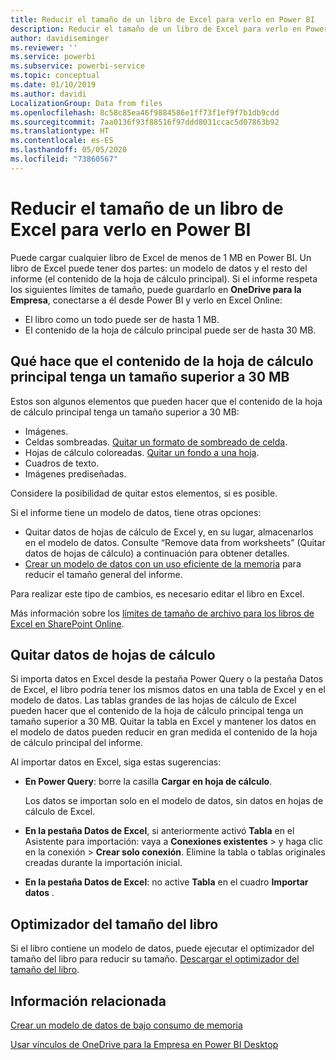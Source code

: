 ```yaml
---
title: Reducir el tamaño de un libro de Excel para verlo en Power BI
description: Reducir el tamaño de un libro de Excel para verlo en Power BI
author: davidiseminger
ms.reviewer: ''
ms.service: powerbi
ms.subservice: powerbi-service
ms.topic: conceptual
ms.date: 01/10/2019
ms.author: davidi
LocalizationGroup: Data from files
ms.openlocfilehash: 8c58c85ea46f9884586e1ff73f1ef9f7b1db9cdd
ms.sourcegitcommit: 7aa0136f93f88516f97ddd8031ccac5d07863b92
ms.translationtype: HT
ms.contentlocale: es-ES
ms.lasthandoff: 05/05/2020
ms.locfileid: "73860567"
---
```

# <a name="reduce-the-size-of-an-excel-workbook-to-view-it-in-power-bi"></a>Reducir el tamaño de un libro de Excel para verlo en Power BI
Puede cargar cualquier libro de Excel de menos de 1 MB en Power BI. Un libro de Excel puede tener dos partes: un modelo de datos y el resto del informe (el contenido de la hoja de cálculo principal). Si el informe respeta los siguientes límites de tamaño, puede guardarlo en **OneDrive para la Empresa**, conectarse a él desde Power BI y verlo en Excel Online:

* El libro como un todo puede ser de hasta 1 MB.
* El contenido de la hoja de cálculo principal puede ser de hasta 30 MB.

## <a name="what-makes-core-worksheet-contents-larger-than-30-mb"></a>Qué hace que el contenido de la hoja de cálculo principal tenga un tamaño superior a 30 MB
Estos son algunos elementos que pueden hacer que el contenido de la hoja de cálculo principal tenga un tamaño superior a 30 MB:

* Imágenes.
* Celdas sombreadas. [Quitar un formato de sombreado de celda](https://support.office.com/article/Add-or-change-the-background-color-of-cells-ac10f131-b847-428f-b656-d65375fb815e).
* Hojas de cálculo coloreadas. [Quitar un fondo a una hoja](https://support.office.com/article/add-or-remove-a-sheet-background-3577a762-8450-4556-96a2-cc265abc00a8).
* Cuadros de texto.
* Imágenes prediseñadas.

Considere la posibilidad de quitar estos elementos, si es posible. 

Si el informe tiene un modelo de datos, tiene otras opciones: 

* Quitar datos de hojas de cálculo de Excel y, en su lugar, almacenarlos en el modelo de datos. Consulte “Remove data from worksheets” (Quitar datos de hojas de cálculo) a continuación para obtener detalles. 
* [Crear un modelo de datos con un uso eficiente de la memoria](https://support.office.com/article/Create-a-memory-efficient-Data-Model-using-Excel-2013-and-the-Power-Pivot-add-in-951c73a9-21c4-46ab-9f5e-14a2833b6a70) para reducir el tamaño general del informe.

Para realizar este tipo de cambios, es necesario editar el libro en Excel.

Más información sobre los [límites de tamaño de archivo para los libros de Excel en SharePoint Online](https://support.office.com/article/File-size-limits-for-workbooks-in-SharePoint-Online-9e5bc6f8-018f-415a-b890-5452687b325e).

## <a name="remove-data-from-worksheets"></a>Quitar datos de hojas de cálculo
Si importa datos en Excel desde la pestaña Power Query o la pestaña Datos de Excel, el libro podría tener los mismos datos en una tabla de Excel y en el modelo de datos. Las tablas grandes de las hojas de cálculo de Excel pueden hacer que el contenido de la hoja de cálculo principal tenga un tamaño superior a 30 MB. Quitar la tabla en Excel y mantener los datos en el modelo de datos pueden reducir en gran medida el contenido de la hoja de cálculo principal del informe. 

Al importar datos en Excel, siga estas sugerencias:

* **En Power Query**: borre la casilla **Cargar en hoja de cálculo**.
  
  Los datos se importan solo en el modelo de datos, sin datos en hojas de cálculo de Excel.
* **En la pestaña Datos de Excel**, si anteriormente activó **Tabla** en el Asistente para importación: vaya a **Conexiones existentes** \> y haga clic en la conexión \> **Crear solo conexión**. Elimine la tabla o tablas originales creadas durante la importación inicial.
* **En la pestaña Datos de Excel**: no active **Tabla** en el cuadro **Importar datos** .

## <a name="workbook-size-optimizer"></a>Optimizador del tamaño del libro
Si el libro contiene un modelo de datos, puede ejecutar el optimizador del tamaño del libro para reducir su tamaño. [Descargar el optimizador del tamaño del libro](https://www.microsoft.com/download/details.aspx?id=38793).

## <a name="related-info"></a>Información relacionada
[Crear un modelo de datos de bajo consumo de memoria](https://support.office.com/article/Create-a-memory-efficient-Data-Model-using-Excel-2013-and-the-Power-Pivot-add-in-951c73a9-21c4-46ab-9f5e-14a2833b6a70)

[Usar vínculos de OneDrive para la Empresa en Power BI Desktop](desktop-use-onedrive-business-links.md)

